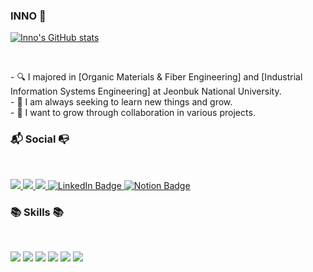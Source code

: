 ### INNO 👋

[![Inno's GitHub stats](https://github-readme-stats.vercel.app/api?username=ru2zi&theme=ambient_gradient)](https://github.com/ru2zi/github-readme-stats)

</br>
<p align="left">
- 🔍 I majored in [Organic Materials & Fiber Engineering] and [Industrial Information Systems Engineering] at Jeonbuk National University. <br>
- 🌱 I am always seeking to learn new things and grow. <br>
- 👯 I want to grow through collaboration in various projects.
</p>

<h3 align="left"><b>📬 Social 📭 </b></h3>
</br>
<p align="left">
    <a href="mailto:inho06039@gmail.com">
        <img src="https://img.shields.io/badge/Gmail-D14836?style=for-the-badge&logo=gmail&logoColor=white&link=mailto:inho06039@gmail.com"/>
    </a>
    <a href="https://www.instagram.com/99inno">
        <img src="https://img.shields.io/badge/Instagram-%23E4405F.svg?style=for-the-badge&logo=Instagram&logoColor=white&link=https://www.instagram.com/99inno"/>
    </a>
    <a href="https://blog.naver.com/inno06039">
        <img src="http://img.shields.io/badge/-Velog-20c997?style=for-the-badge&link=https://blog.naver.com/inno06039"/>
    </a>
    <a href="https://www.linkedin.com/in/%EC%9D%B8%ED%98%B8-%EA%B9%80-4438b31a5/">
        <img src="https://img.shields.io/badge/LinkedIn-0A66C2?style=for-the-badge&logo=linkedin&logoColor=white" alt="LinkedIn Badge"/>
    </a>
    <a href="[https://almondine-belly-5e3.notion.site/8087875d32c24c8bacf20ed28294093b?pvs=4](http://almondine-belly-5e3.notion.site)">
        <img src="https://img.shields.io/badge/Notion-000000?style=for-the-badge&logo=notion&logoColor=white" alt="Notion Badge"/>
    </a>
</p>


<h3 align="left"><b>📚 Skills 📚</b></h3>
</br>
<p align="left">
<img src="https://img.shields.io/badge/python-3670A0?style=for-the-badge&logo=python&logoColor=ffdd54"/>
<img src="https://img.shields.io/badge/R-276DC3?style=for-the-badge&logo=r&logoColor=white"/>
<img src="https://img.shields.io/badge/Excel-217346?style=for-the-badge&logo=Microsoft Excel&logoColor=white"/>
<img src="https://img.shields.io/badge/Adobe Premiere Pro-9999FF?style=for-the-badge&logo=Adobe Premiere Pro&logoColor=white"/>
<img src="https://img.shields.io/badge/PowerPoint-B7472A?style=for-the-badge&logo=Microsoft PowerPoint&logoColor=white"/>
<img src="https://img.shields.io/badge/ERP-00758F?style=for-the-badge&logo=SAP&logoColor=white"/>

</p>
